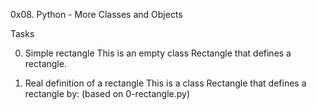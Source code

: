 0x08. Python - More Classes and Objects

Tasks

0. Simple rectangle
This is an empty class Rectangle that defines a rectangle.

1. Real definition of a rectangle
This is a class Rectangle that defines a rectangle by: (based on 0-rectangle.py)
